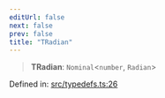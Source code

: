 ```yaml
---
editUrl: false
next: false
prev: false
title: "TRadian"
---
```


> **TRadian**: `Nominal`\<`number`, `Radian`\>

Defined in: [src/typedefs.ts:26](https://github.com/fabricjs/fabric.js/blob/8748628df7e9de00ba77413bfc3ad9e9fe9d4f30/src/typedefs.ts#L26)
